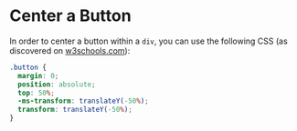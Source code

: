 # Center a Button

In order to center a button within a `div`, you can use the following CSS (as discovered on [w3schools.com](https://www.w3schools.com/howto/howto_css_center_button.asp)):

```css
.button {
  margin: 0;
  position: absolute;
  top: 50%;
  -ms-transform: translateY(-50%);
  transform: translateY(-50%);
}
```